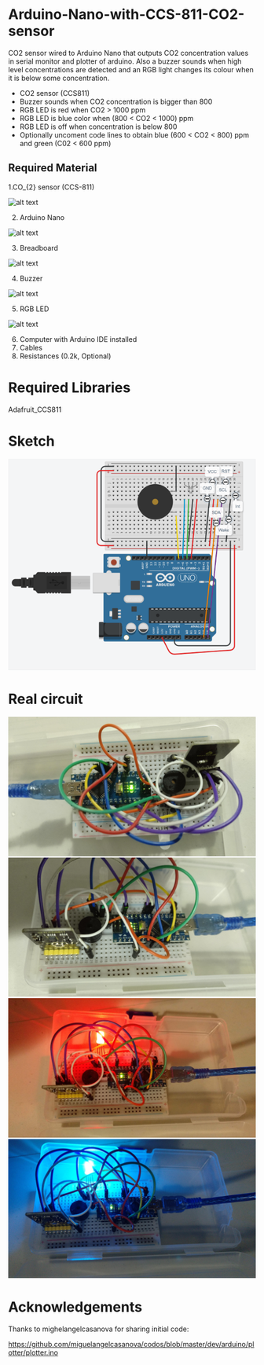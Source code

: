 # Arduino-Nano-with-CCS-811-CO2-sensor

CO2 sensor wired to Arduino Nano that outputs CO2 concentration values in serial monitor and plotter of arduino. Also a buzzer sounds when high level concentrations are detected and an RGB light changes its colour when it is below some concentration.

+ CO2 sensor (CCS811)
+ Buzzer sounds when CO2 concentration is bigger than 800 
+ RGB LED is red when CO2 > 1000 ppm
+ RGB LED is blue color when (800 < CO2 < 1000) ppm 
+ RGB LED is off when concentration is below 800
+ Optionally uncoment code lines to obtain blue (600 < CO2 < 800) ppm and green (C02 < 600 ppm) 



## Required Material 

1.CO_{2} sensor (CCS-811)

![alt text](https://encrypted-tbn0.gstatic.com/images?q=tbn:ANd9GcQpCsr3m4kD-yAsh7RNSmo15HEv6KgYtPxiOA&usqp=CAU)

2. Arduino Nano

![alt text](https://www.electan.com/images/nano.jpg)

3. Breadboard

![alt text](https://cdn.sparkfun.com//assets/parts/8/5/0/3/12002-Breadboard_-_Self-Adhesive__White_-01.jpg)

4. Buzzer

![alt text](https://www.pcboard.ca/image/cache/catalog/products/buzzers/piezo-buzzer/piezo-buzzer-01-500x500.jpg)

5. RGB LED

![alt text](https://cdn.sparkfun.com//assets/parts/6/5/5/7/11120-Diffused_LED_-_RGB_10mm-01.jpg)

6. Computer with Arduino IDE installed 
7. Cables
8. Resistances (0.2k, Optional)

# Required Libraries 
Adafruit_CCS811

# Sketch

![alt text](https://github.com/tonibois/Arduino-Nano-with-CCS-811-CO2-sensor/blob/main/Sketch.png)

# Real circuit

![alt text](https://github.com/tonibois/Arduino-Nano-with-CCS-811-CO2-sensor/blob/main/IMG_20210218_011855_703.jpg)
![alt text](https://github.com/tonibois/Arduino-Nano-with-CCS-811-CO2-sensor/blob/main/IMG_20210218_011902_909.jpg)
![alt text](https://github.com/tonibois/Arduino-Nano-with-CCS-811-CO2-sensor/blob/main/IMG_20210218_011914_482.jpg)
![alt text](https://github.com/tonibois/Arduino-Nano-with-CCS-811-CO2-sensor/blob/main/IMG_20210218_011920_044.jpg)


# Acknowledgements
Thanks to mighelangelcasanova for sharing initial code:

https://github.com/miguelangelcasanova/codos/blob/master/dev/arduino/plotter/plotter.ino 
